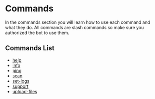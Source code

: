 # Commands

In the commands section you will learn how to use each command and what they do.
All commands are slash commands so make sure you authorized the bot to use them.

## Commands List

-   [help](/commands/help)
-   [info](/commands/info)
-   [ping](/commands/ping)
-   [scan](/commands/scan)
-   [set-logs](/commands/set-logs)
-   [support](/commands/support)
-   [upload-files](/commands/upload-files)
